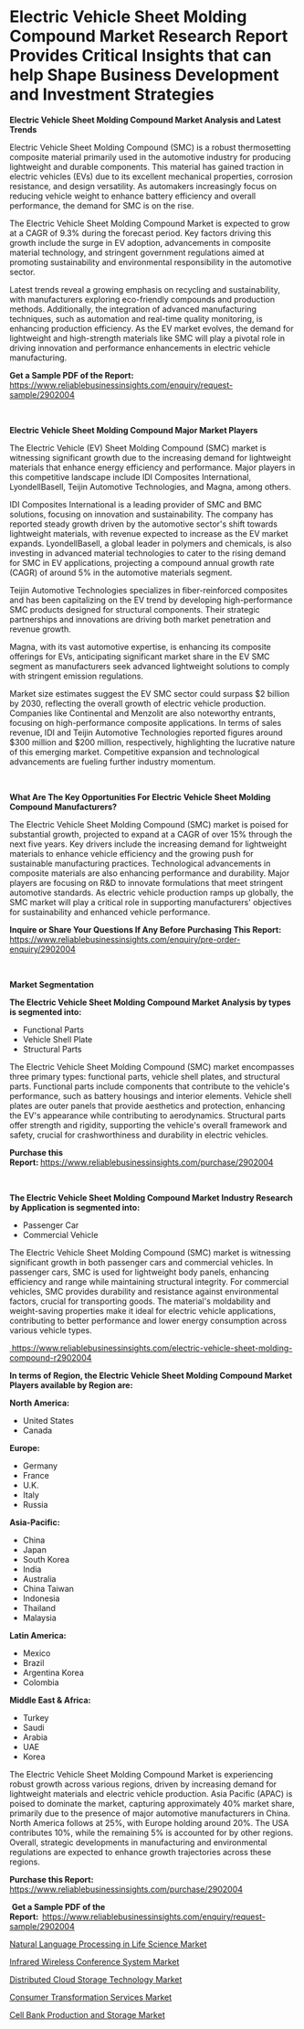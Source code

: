 <p><h1>Electric Vehicle Sheet Molding Compound Market Research Report Provides Critical Insights that can help Shape Business Development and Investment Strategies</h1></p><p><strong>Electric Vehicle Sheet Molding Compound Market Analysis and Latest Trends</strong></p>
<p><p>Electric Vehicle Sheet Molding Compound (SMC) is a robust thermosetting composite material primarily used in the automotive industry for producing lightweight and durable components. This material has gained traction in electric vehicles (EVs) due to its excellent mechanical properties, corrosion resistance, and design versatility. As automakers increasingly focus on reducing vehicle weight to enhance battery efficiency and overall performance, the demand for SMC is on the rise.</p><p>The Electric Vehicle Sheet Molding Compound Market is expected to grow at a CAGR of 9.3% during the forecast period. Key factors driving this growth include the surge in EV adoption, advancements in composite material technology, and stringent government regulations aimed at promoting sustainability and environmental responsibility in the automotive sector. </p><p>Latest trends reveal a growing emphasis on recycling and sustainability, with manufacturers exploring eco-friendly compounds and production methods. Additionally, the integration of advanced manufacturing techniques, such as automation and real-time quality monitoring, is enhancing production efficiency. As the EV market evolves, the demand for lightweight and high-strength materials like SMC will play a pivotal role in driving innovation and performance enhancements in electric vehicle manufacturing.</p></p>
<p><strong>Get a Sample PDF of the Report:&nbsp;</strong> <a href="https://www.reliablebusinessinsights.com/enquiry/request-sample/2902004?utm_campaign=1117&utm_medium=2&utm_source=Github&utm_content=ia&utm_term=11032025&utm_id=electric-vehicle-sheet-molding-compound">https://www.reliablebusinessinsights.com/enquiry/request-sample/2902004</a></p>
<p>&nbsp;</p>
<p><strong>Electric Vehicle Sheet Molding Compound Major Market Players</strong></p>
<p><p>The Electric Vehicle (EV) Sheet Molding Compound (SMC) market is witnessing significant growth due to the increasing demand for lightweight materials that enhance energy efficiency and performance. Major players in this competitive landscape include IDI Composites International, LyondellBasell, Teijin Automotive Technologies, and Magna, among others.</p><p>IDI Composites International is a leading provider of SMC and BMC solutions, focusing on innovation and sustainability. The company has reported steady growth driven by the automotive sector's shift towards lightweight materials, with revenue expected to increase as the EV market expands. LyondellBasell, a global leader in polymers and chemicals, is also investing in advanced material technologies to cater to the rising demand for SMC in EV applications, projecting a compound annual growth rate (CAGR) of around 5% in the automotive materials segment.</p><p>Teijin Automotive Technologies specializes in fiber-reinforced composites and has been capitalizing on the EV trend by developing high-performance SMC products designed for structural components. Their strategic partnerships and innovations are driving both market penetration and revenue growth.</p><p>Magna, with its vast automotive expertise, is enhancing its composite offerings for EVs, anticipating significant market share in the EV SMC segment as manufacturers seek advanced lightweight solutions to comply with stringent emission regulations. </p><p>Market size estimates suggest the EV SMC sector could surpass $2 billion by 2030, reflecting the overall growth of electric vehicle production. Companies like Continental and Menzolit are also noteworthy entrants, focusing on high-performance composite applications. In terms of sales revenue, IDI and Teijin Automotive Technologies reported figures around $300 million and $200 million, respectively, highlighting the lucrative nature of this emerging market. Competitive expansion and technological advancements are fueling further industry momentum.</p></p>
<p>&nbsp;</p>
<p><strong>What Are The Key Opportunities For Electric Vehicle Sheet Molding Compound Manufacturers?</strong></p>
<p><p>The Electric Vehicle Sheet Molding Compound (SMC) market is poised for substantial growth, projected to expand at a CAGR of over 15% through the next five years. Key drivers include the increasing demand for lightweight materials to enhance vehicle efficiency and the growing push for sustainable manufacturing practices. Technological advancements in composite materials are also enhancing performance and durability. Major players are focusing on R&D to innovate formulations that meet stringent automotive standards. As electric vehicle production ramps up globally, the SMC market will play a critical role in supporting manufacturers' objectives for sustainability and enhanced vehicle performance.</p></p>
<p><strong>Inquire or Share Your Questions If Any Before Purchasing This Report:</strong> <a href="https://www.reliablebusinessinsights.com/enquiry/pre-order-enquiry/2902004?utm_campaign=1117&utm_medium=2&utm_source=Github&utm_content=ia&utm_term=11032025&utm_id=electric-vehicle-sheet-molding-compound">https://www.reliablebusinessinsights.com/enquiry/pre-order-enquiry/2902004</a></p>
<p>&nbsp;</p>
<p><strong>Market Segmentation</strong></p>
<p><strong>The Electric Vehicle Sheet Molding Compound Market Analysis by types is segmented into:</strong></p>
<p><ul><li>Functional Parts</li><li>Vehicle Shell Plate</li><li>Structural Parts</li></ul></p>
<p><p>The Electric Vehicle Sheet Molding Compound (SMC) market encompasses three primary types: functional parts, vehicle shell plates, and structural parts. Functional parts include components that contribute to the vehicle's performance, such as battery housings and interior elements. Vehicle shell plates are outer panels that provide aesthetics and protection, enhancing the EV's appearance while contributing to aerodynamics. Structural parts offer strength and rigidity, supporting the vehicle's overall framework and safety, crucial for crashworthiness and durability in electric vehicles.</p></p>
<p><strong>Purchase this Report:&nbsp;</strong><a href="https://www.reliablebusinessinsights.com/purchase/2902004?utm_campaign=1117&utm_medium=2&utm_source=Github&utm_content=ia&utm_term=11032025&utm_id=electric-vehicle-sheet-molding-compound">https://www.reliablebusinessinsights.com/purchase/2902004</a></p>
<p>&nbsp;</p>
<p><strong>The Electric Vehicle Sheet Molding Compound Market Industry Research by Application is segmented into:</strong></p>
<p><ul><li>Passenger Car</li><li>Commercial Vehicle</li></ul></p>
<p><p>The Electric Vehicle Sheet Molding Compound (SMC) market is witnessing significant growth in both passenger cars and commercial vehicles. In passenger cars, SMC is used for lightweight body panels, enhancing efficiency and range while maintaining structural integrity. For commercial vehicles, SMC provides durability and resistance against environmental factors, crucial for transporting goods. The material's moldability and weight-saving properties make it ideal for electric vehicle applications, contributing to better performance and lower energy consumption across various vehicle types.</p></p>
<p><a href="https://www.reliablebusinessinsights.com/electric-vehicle-sheet-molding-compound-r2902004?utm_campaign=1117&utm_medium=2&utm_source=Github&utm_content=ia&utm_term=11032025&utm_id=electric-vehicle-sheet-molding-compound">&nbsp;https://www.reliablebusinessinsights.com/electric-vehicle-sheet-molding-compound-r2902004</a></p>
<p><strong>In terms of Region, the Electric Vehicle Sheet Molding Compound Market Players available by Region are:</strong></p>
<p>
    <p> <strong> North America: </strong>
        <ul>
            <li>United States</li>
            <li>Canada</li>
        </ul>
        </p> 
    <p> <strong> Europe: </strong>
        <ul>
            <li>Germany</li>
            <li>France</li>
            <li>U.K.</li>
            <li>Italy</li>
            <li>Russia</li>
        </ul>
        </p> 
    <p> <strong> Asia-Pacific: </strong>
        <ul>
            <li>China</li>
            <li>Japan</li>
            <li>South Korea</li>
            <li>India</li>
            <li>Australia</li>
            <li>China Taiwan</li>
            <li>Indonesia</li>
            <li>Thailand</li>
            <li>Malaysia</li>
        </ul>
        </p> 
    <p> <strong> Latin America: </strong>
        <ul>
            <li>Mexico</li>
            <li>Brazil</li>
            <li>Argentina Korea</li>
            <li>Colombia</li>
        </ul>
        </p> 
    <p> <strong> Middle East & Africa: </strong>
        <ul>
            <li>Turkey</li>
            <li>Saudi</li>
            <li>Arabia</li>
            <li>UAE</li>
            <li>Korea</li>
        </ul>
    </p>
    </p>
<p><p>The Electric Vehicle Sheet Molding Compound Market is experiencing robust growth across various regions, driven by increasing demand for lightweight materials and electric vehicle production. Asia Pacific (APAC) is poised to dominate the market, capturing approximately 40% market share, primarily due to the presence of major automotive manufacturers in China. North America follows at 25%, with Europe holding around 20%. The USA contributes 10%, while the remaining 5% is accounted for by other regions. Overall, strategic developments in manufacturing and environmental regulations are expected to enhance growth trajectories across these regions.</p></p>
<p><strong>Purchase this Report: </strong><a href="https://www.reliablebusinessinsights.com/purchase/2902004?utm_campaign=1117&utm_medium=2&utm_source=Github&utm_content=ia&utm_term=11032025&utm_id=electric-vehicle-sheet-molding-compound">https://www.reliablebusinessinsights.com/purchase/2902004</a></p>
<p>&nbsp;<strong>Get a Sample PDF of the Report:&nbsp;&nbsp;</strong><a href="https://www.reliablebusinessinsights.com/enquiry/request-sample/2902004?utm_campaign=1117&utm_medium=2&utm_source=Github&utm_content=ia&utm_term=11032025&utm_id=electric-vehicle-sheet-molding-compound">https://www.reliablebusinessinsights.com/enquiry/request-sample/2902004</a></p>
<p><strong></strong></p>
<p><p><a href="https://github.com/kelttnandan9/Market-Research-Report-List-1/blob/main/natural-language-processing-in-life-science-market.md?utm_campaign=1117&utm_medium=2&utm_source=Github&utm_content=ia&utm_term=11032025&utm_id=electric-vehicle-sheet-molding-compound">Natural Language Processing in Life Science Market</a></p><p><a href="https://github.com/borsiflorsfa/Market-Research-Report-List-1/blob/main/infrared-wireless-conference-system-market.md?utm_campaign=1117&utm_medium=2&utm_source=Github&utm_content=ia&utm_term=11032025&utm_id=electric-vehicle-sheet-molding-compound">Infrared Wireless Conference System Market</a></p><p><a href="https://github.com/romeoacuffap/Market-Research-Report-List-1/blob/main/distributed-cloud-storage-technology-market.md?utm_campaign=1117&utm_medium=2&utm_source=Github&utm_content=ia&utm_term=11032025&utm_id=electric-vehicle-sheet-molding-compound">Distributed Cloud Storage Technology Market</a></p><p><a href="https://github.com/prumrupear/Market-Research-Report-List-1/blob/main/consumer-transformation-services-market.md?utm_campaign=1117&utm_medium=2&utm_source=Github&utm_content=ia&utm_term=11032025&utm_id=electric-vehicle-sheet-molding-compound">Consumer Transformation Services Market</a></p><p><a href="https://github.com/goreabeeran/Market-Research-Report-List-1/blob/main/cell-bank-production-and-storage-market.md?utm_campaign=1117&utm_medium=2&utm_source=Github&utm_content=ia&utm_term=11032025&utm_id=electric-vehicle-sheet-molding-compound">Cell Bank Production and Storage Market</a></p></p>